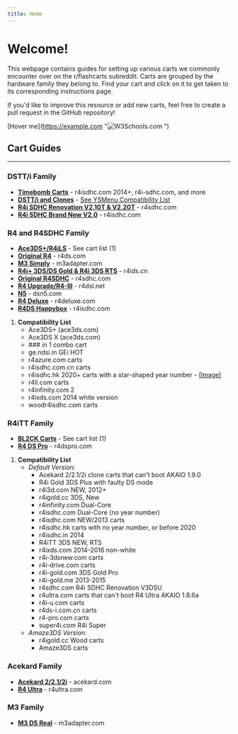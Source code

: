 ```yaml
---
title: Home 
---
```


# Welcome!

This webpage contains guides for setting up various carts we commonly encounter over on the r/flashcarts subreddit. Carts are grouped by the hardware family they belong to. Find your cart and click on it to get taken to its corresponding instructions page.

If you'd like to improve this resource or add new carts, feel free to create a pull request in the GitHub repository!

[Hover me](https://example.com "<img src="https://www.w3schools.com/images/w3schools_green.jpg" alt="W3Schools.com"> ")

## Cart Guides

---

### DSTT/i Family

- [**Timebomb Carts**](cart-guides/r4i-sdhc.md) - r4isdhc.com 2014+, r4i-sdhc.com, and more
- [**DSTT/i and Clones**](cart-guides/dstti.md) - [See YSMenu Compatibility List](https://www.flashcarts.net/ysmenu-compat-ext)
- [**R4i SDHC Renovation V2.10T & V2.20T**](cart-guides/v2_10T.md) - r4sdhc.com
- [**R4i SDHC Brand New V2.0**](cart-guides/v2_0.md) - r4isdhc.com

### R4 and R4SDHC Family

<div class="annotate" markdown>

- [**Ace3DS+/R4iLS**](cart-guides/ace3ds_r4ils.md) - See cart list (1)
- [**Original R4**](cart-guides/r4ds.md) - r4ds.com
- [**M3 Simply**](cart-guides/r4ds.md) - m3adapter.com
- [**R4i+ 3DS/DS Gold & R4i 3DS RTS**](cart-guides/r4ids_cn.md) - r4ids.cn
- [**Original R4SDHC**](cart-guides/r4sdhc.md) - r4sdhc.com
- [**R4 Upgrade/R4-III**](cart-guides/r4upgrade.md) - r4dsl.net
- [**N5**](cart-guides/n5.md) - dsn5.com
- [**R4 Deluxe**](cart-guides/r4deluxe.md) - r4deluxe.com
- [**R4DS Happybox**](cart-guides/happybox.md) - r4isdhc.com

</div>

1.  **Compatibility List**
    - Ace3DS+ (ace3ds.com)
    - Ace3DS X (ace3ds.com)
    - \### in 1 combo cart
    - ge.ndsi.in GEi HOT
    - r4azure.com carts
    - r4isdhc.com.cn carts
    - r4isdhc.hk 2020+ carts with a star-shaped year number - [(Image)](https://preview.redd.it/8fzy9qyb8w5c1.jpg?auto=webp&s=b2cb57b5df8b125c97e623acf6297799d99c0a97)
    - r4li.com carts
    - r4infinity.com 2
    - r4ixds.com 2014 white version
    - woodr4isdhc.com carts

### R4iTT Family

<div class="annotate" markdown>

- [**BL2CK Carts**](cart-guides/bl2ck.md) - See cart list (1)
- [**R4 DS Pro**](cart-guides/r4dspro.md) - r4dspro.com

</div>

1.  **Compatibility List**
    - *Default Version:*
        - Acekard 2/2.1/2i clone carts that can't boot AKAIO 1.9.0
        - R4i Gold 3DS Plus with faulty DS mode
        - r4i3d.com NEW, 2012+
        - r4igold.cc 3DS, New
        - r4infinity.com Dual-Core
        - r4isdhc.com Dual-Core (no year number)
        - r4isdhc.com NEW/2013 carts
        - r4isdhc.hk carts with no year number, or before 2020
        - r4isdhc.in 2014
        - R4iTT 3DS NEW, RTS
        - r4ixds.com 2014-2016 non-white
        - r4i-3dsnew.com carts
        - r4i-drive.com carts
        - r4i-gold.com 3DS Gold Pro
        - r4i-gold.me 2013-2015
        - r4sdhc.com R4i SDHC Renovation V3DSU
        - r4ultra.com carts that can't boot R4 Ultra AKAIO 1.8.6a
        - r4i-u.com carts
        - r4ds-i.com.cn carts
        - r4-pro.com carts
        - super4i.com R4i Super
    - *Amaze3DS Version:*
        - r4igold.cc Wood carts
        - Amaze3DS carts

### Acekard Family

- [**Acekard 2/2.1/2i**](cart-guides/acekard.md) - acekard.com
- [**R4 Ultra**](cart-guides/r4ultra.md) - r4ultra.com

### M3 Family

- [**M3 DS Real**](cart-guides/m3dsreal.md) - m3adapter.com